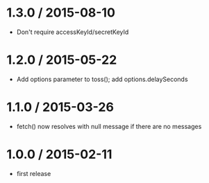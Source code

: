 
1.3.0 / 2015-08-10
==================

  * Don't require accessKeyId/secretKeyId

1.2.0 / 2015-05-22
==================

  * Add options parameter to toss(); add options.delaySeconds

1.1.0 / 2015-03-26
==================

  * fetch() now resolves with null message if there are no messages

1.0.0 / 2015-02-11
==================

  * first release
